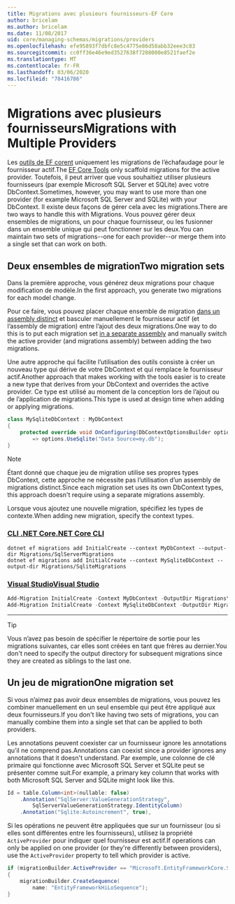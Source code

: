 ```yaml
---
title: Migrations avec plusieurs fournisseurs-EF Core
author: bricelam
ms.author: bricelam
ms.date: 11/08/2017
uid: core/managing-schemas/migrations/providers
ms.openlocfilehash: efe95893f7dbfc8e5c4775e86d58abb32eee3c83
ms.sourcegitcommit: cc0ff36e46e9ed3527638f7208000e8521faef2e
ms.translationtype: MT
ms.contentlocale: fr-FR
ms.lasthandoff: 03/06/2020
ms.locfileid: "78416786"
---
```

# <a name="migrations-with-multiple-providers"></a><span data-ttu-id="454d5-102">Migrations avec plusieurs fournisseurs</span><span class="sxs-lookup"><span data-stu-id="454d5-102">Migrations with Multiple Providers</span></span>

<span data-ttu-id="454d5-103">Les [outils de EF corent][1] uniquement les migrations de l’échafaudage pour le fournisseur actif.</span><span class="sxs-lookup"><span data-stu-id="454d5-103">The [EF Core Tools][1] only scaffold migrations for the active provider.</span></span> <span data-ttu-id="454d5-104">Toutefois, il peut arriver que vous souhaitiez utiliser plusieurs fournisseurs (par exemple Microsoft SQL Server et SQLite) avec votre DbContext.</span><span class="sxs-lookup"><span data-stu-id="454d5-104">Sometimes, however, you may want to use more than one provider (for example Microsoft SQL Server and SQLite) with your DbContext.</span></span> <span data-ttu-id="454d5-105">Il existe deux façons de gérer cela avec les migrations.</span><span class="sxs-lookup"><span data-stu-id="454d5-105">There are two ways to handle this with Migrations.</span></span> <span data-ttu-id="454d5-106">Vous pouvez gérer deux ensembles de migrations, un pour chaque fournisseur, ou les fusionner dans un ensemble unique qui peut fonctionner sur les deux.</span><span class="sxs-lookup"><span data-stu-id="454d5-106">You can maintain two sets of migrations--one for each provider--or merge them into a single set that can work on both.</span></span>

## <a name="two-migration-sets"></a><span data-ttu-id="454d5-107">Deux ensembles de migration</span><span class="sxs-lookup"><span data-stu-id="454d5-107">Two migration sets</span></span>

<span data-ttu-id="454d5-108">Dans la première approche, vous générez deux migrations pour chaque modification de modèle.</span><span class="sxs-lookup"><span data-stu-id="454d5-108">In the first approach, you generate two migrations for each model change.</span></span>

<span data-ttu-id="454d5-109">Pour ce faire, vous pouvez placer chaque ensemble de migration [dans un assembly distinct][2] et basculer manuellement le fournisseur actif (et l’assembly de migration) entre l’ajout des deux migrations.</span><span class="sxs-lookup"><span data-stu-id="454d5-109">One way to do this is to put each migration set [in a separate assembly][2] and manually switch the active provider (and migrations assembly) between adding the two migrations.</span></span>

<span data-ttu-id="454d5-110">Une autre approche qui facilite l’utilisation des outils consiste à créer un nouveau type qui dérive de votre DbContext et qui remplace le fournisseur actif.</span><span class="sxs-lookup"><span data-stu-id="454d5-110">Another approach that makes working with the tools easier is to create a new type that derives from your DbContext and overrides the active provider.</span></span> <span data-ttu-id="454d5-111">Ce type est utilisé au moment de la conception lors de l’ajout ou de l’application de migrations.</span><span class="sxs-lookup"><span data-stu-id="454d5-111">This type is used at design time when adding or applying migrations.</span></span>

``` csharp
class MySqliteDbContext : MyDbContext
{
    protected override void OnConfiguring(DbContextOptionsBuilder options)
        => options.UseSqlite("Data Source=my.db");
}
```

> [!NOTE]
> <span data-ttu-id="454d5-112">Étant donné que chaque jeu de migration utilise ses propres types DbContext, cette approche ne nécessite pas l’utilisation d’un assembly de migrations distinct.</span><span class="sxs-lookup"><span data-stu-id="454d5-112">Since each migration set uses its own DbContext types, this approach doesn't require using a separate migrations assembly.</span></span>

<span data-ttu-id="454d5-113">Lorsque vous ajoutez une nouvelle migration, spécifiez les types de contexte.</span><span class="sxs-lookup"><span data-stu-id="454d5-113">When adding new migration, specify the context types.</span></span>

### <a name="net-core-cli"></a>[<span data-ttu-id="454d5-114">CLI .NET Core</span><span class="sxs-lookup"><span data-stu-id="454d5-114">.NET Core CLI</span></span>](#tab/dotnet-core-cli)

```dotnetcli
dotnet ef migrations add InitialCreate --context MyDbContext --output-dir Migrations/SqlServerMigrations
dotnet ef migrations add InitialCreate --context MySqliteDbContext --output-dir Migrations/SqliteMigrations
```

### <a name="visual-studio"></a>[<span data-ttu-id="454d5-115">Visual Studio</span><span class="sxs-lookup"><span data-stu-id="454d5-115">Visual Studio</span></span>](#tab/vs)

``` powershell
Add-Migration InitialCreate -Context MyDbContext -OutputDir Migrations\SqlServerMigrations
Add-Migration InitialCreate -Context MySqliteDbContext -OutputDir Migrations\SqliteMigrations
```

***

> [!TIP]
> <span data-ttu-id="454d5-116">Vous n’avez pas besoin de spécifier le répertoire de sortie pour les migrations suivantes, car elles sont créées en tant que frères au dernier.</span><span class="sxs-lookup"><span data-stu-id="454d5-116">You don't need to specify the output directory for subsequent migrations since they are created as siblings to the last one.</span></span>

## <a name="one-migration-set"></a><span data-ttu-id="454d5-117">Un jeu de migration</span><span class="sxs-lookup"><span data-stu-id="454d5-117">One migration set</span></span>

<span data-ttu-id="454d5-118">Si vous n’aimez pas avoir deux ensembles de migrations, vous pouvez les combiner manuellement en un seul ensemble qui peut être appliqué aux deux fournisseurs.</span><span class="sxs-lookup"><span data-stu-id="454d5-118">If you don't like having two sets of migrations, you can manually combine them into a single set that can be applied to both providers.</span></span>

<span data-ttu-id="454d5-119">Les annotations peuvent coexister car un fournisseur ignore les annotations qu’il ne comprend pas.</span><span class="sxs-lookup"><span data-stu-id="454d5-119">Annotations can coexist since a provider ignores any annotations that it doesn't understand.</span></span> <span data-ttu-id="454d5-120">Par exemple, une colonne de clé primaire qui fonctionne avec Microsoft SQL Server et SQLite peut se présenter comme suit.</span><span class="sxs-lookup"><span data-stu-id="454d5-120">For example, a primary key column that works with both Microsoft SQL Server and SQLite might look like this.</span></span>

``` csharp
Id = table.Column<int>(nullable: false)
    .Annotation("SqlServer:ValueGenerationStrategy",
        SqlServerValueGenerationStrategy.IdentityColumn)
    .Annotation("Sqlite:Autoincrement", true),
```

<span data-ttu-id="454d5-121">Si les opérations ne peuvent être appliquées que sur un fournisseur (ou si elles sont différentes entre les fournisseurs), utilisez la propriété `ActiveProvider` pour indiquer quel fournisseur est actif.</span><span class="sxs-lookup"><span data-stu-id="454d5-121">If operations can only be applied on one provider (or they're differently between providers), use the `ActiveProvider` property to tell which provider is active.</span></span>

``` csharp
if (migrationBuilder.ActiveProvider == "Microsoft.EntityFrameworkCore.SqlServer")
{
    migrationBuilder.CreateSequence(
        name: "EntityFrameworkHiLoSequence");
}
```

  [1]: ../../miscellaneous/cli/index.md
  [2]: projects.md
